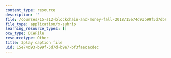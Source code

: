 ```yaml
---
content_type: resource
description: ''
file: /courses/15-s12-blockchain-and-money-fall-2018/15e74d93b99f5d7db9e7bf3faecacdec_5auv_xrvoJk.vtt
file_type: application/x-subrip
learning_resource_types: []
ocw_type: OCWFile
resourcetype: Other
title: 3play caption file
uid: 15e74d93-b99f-5d7d-b9e7-bf3faecacdec
---
```

